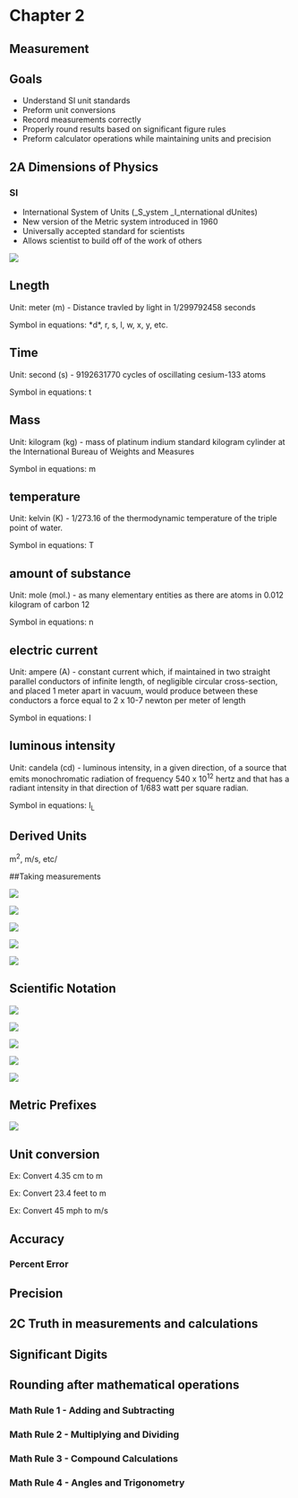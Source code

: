 # Chapter 2
## Measurement



## Goals

- Understand SI unit standards <!-- .element: class="fragment"-->
- Preform unit conversions <!-- .element: class="fragment"-->
- Record measurements correctly <!-- .element: class="fragment"-->
- Properly round results based on significant figure rules <!-- .element: class="fragment"-->
- Preform calculator operations while maintaining units and precision <!-- .element: class="fragment"-->



## **2A** Dimensions of Physics



### SI

- International System of Units (_S_ystem _I_nternational dUnites)
- New version of the Metric system introduced in 1960
- Universally accepted standard for scientists
- Allows scientist to build off of the work of others



![](SI_base_units.png)



## Lnegth

Unit: meter (m) - Distance travled by light in 1/299792458 seconds

<p>Symbol in equations: *d*, r, s, l, w, x, y, etc.</p> <!-- .element: class="fragment"-->



## Time

Unit: second (s) - 9192631770 cycles of oscillating cesium-133 atoms

Symbol in equations: t <!-- .element: class="fragment"-->



## Mass

Unit: kilogram (kg) - mass of platinum indium standard kilogram cylinder at the International Bureau of Weights and Measures

Symbol in equations: m <!-- .element: class="fragment"-->



## temperature

Unit: kelvin (K) - 1/273.16 of the thermodynamic temperature of the triple point of water.

Symbol in equations: T <!-- .element: class="fragment"-->



## amount of substance

Unit: mole (mol.) - as many elementary entities as there are atoms in 0.012 kilogram of carbon 12

Symbol in equations: n <!-- .element: class="fragment"-->



## electric current

Unit: ampere (A) - constant current which, if maintained in two straight parallel conductors of infinite length, of negligible circular cross-section, and placed 1 meter apart in vacuum, would produce between these conductors a force equal to 2 x 10-7 newton per meter of length

Symbol in equations: I <!-- .element: class="fragment"-->



## luminous intensity

Unit: candela (cd) - luminous intensity, in a given direction, of a source that emits monochromatic radiation of frequency 540 x 10<sup>12</sup> hertz and that has a radiant intensity in that direction of 1/683 watt per square radian.

<p>Symbol in equations: I<sub>L</sub></p>



## Derived Units

m<sup>2</sup>, m/s, etc/



##Taking measurements


![](ruler.gif)


![](ruler2.jpg)


![](uncertainty_vernier.jpg)


![](micrometer.png)


![](CM-79-3.jpg)



## Scientific Notation



![](1084-002.png)



![](calc1.jpg)



![](calc2.jpg)



![](calc3.jpg)



![](calc4.jpg)



## Metric Prefixes



![](metric.gif)



## Unit conversion



Ex: Convert 4.35 cm to m



Ex: Convert 23.4 feet to m



Ex: Convert 45 mph to m/s



## Accuracy


### Percent Error



## Precision



## 2C Truth in measurements and calculations



## Significant Digits



## Rounding after mathematical operations



### Math Rule 1 - Adding and Subtracting



### Math Rule 2 - Multiplying and Dividing



### Math Rule 3 - Compound Calculations



### Math Rule 4 - Angles and Trigonometry